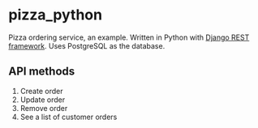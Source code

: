 # pizza_python

Pizza ordering service, an example. Written in Python with
[Django REST framework](http://www.django-rest-framework.org/).
Uses PostgreSQL as the database.

## API methods

1. Create order
2. Update order
3. Remove order
4. See a list of customer orders

